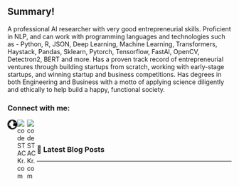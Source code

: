 ## Summary!

<!---[![Website](https://img.shields.io/website?label=codeSTACKr.com&style=for-the-badge&url=https%3A%2F%2Fcodestackr.com)](https://codestackr.com)-->
<!---[![Twitter Follow](https://img.shields.io/twitter/follow/codeSTACKr?color=1DA1F2&logo=twitter&style=for-the-badge)](https://twitter.com/intent/follow?original_referer=https%3A%2F%2Fgithub.com%2FcodeSTACKr&screen_name=codeSTACKr)-->


A professional AI researcher with very good entrepreneurial skills. Proficient in NLP, and can work with programming languages and technologies such as - Python, R, JSON, Deep Learning, Machine Learning, Transformers, Haystack, Pandas, Sklearn, Pytorch, Tensorflow, FastAI, OpenCV, Detectron2, BERT and more. Has a proven track record of entrepreneurial ventures through building startups from scratch, working with early-stage startups, and winning startup and business competitions. Has degrees in both Engineering and Business with a motto of applying science diligently and ethically to help build a happy, functional society.

### Connect with me:

[<img align="left" alt="codeSTACKr.com" width="22px" src="https://raw.githubusercontent.com/iconic/open-iconic/master/svg/globe.svg" />][website]
[<img align="left" alt="codeSTACKr.com" width="22px" src="https://cdn.jsdelivr.net/npm/simple-icons@v3/icons/linkedin.svg" />][linkedin]
[<img align="left" alt="codeSTACKr.com" width="22px" src="https://cdn.jsdelivr.net/npm/simple-icons@v3/icons/instagram.svg" />][instagram]

<br />
<br />

### 📕 Latest Blog Posts

---

[website]: https://neuromancer24.github.io/mohan.github.com/
[instagram]: https://www.instagram.com/neuromancer024/
[linkedin]: https://www.linkedin.com/in/mohanramesh/
